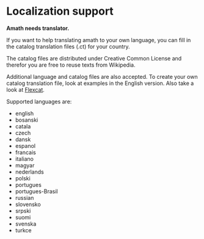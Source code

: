 Localization support
====================

**Amath needs translator.**

If you want to help translating amath to your own language, you can fill in the catalog translation files (.ct) for your country.

The catalog files are distributed under Creative Common License and therefor you are free to reuse texts from Wikipedia.

Additional language and catalog files are also accepted. To create your own catalog translation file, look at examples in the English version. Also take a look at [Flexcat](http://sourceforge.net/projects/flexcat/).

Supported languages are:
- english
- bosanski
- catala
- czech
- dansk
- espanol
- francais
- italiano
- magyar
- nederlands
- polski
- portugues
- portugues-Brasil
- russian
- slovensko
- srpski
- suomi
- svenska
- turkce
